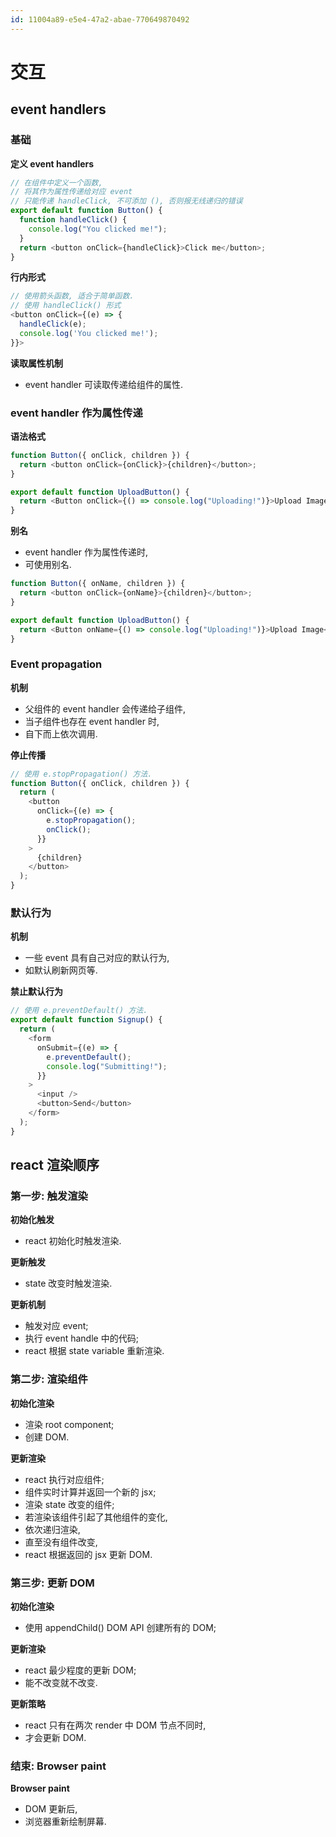```yaml
---
id: 11004a89-e5e4-47a2-abae-770649870492
---
```


# 交互

## event handlers

### 基础

**定义 event handlers**

```typescript
// 在组件中定义一个函数,
// 将其作为属性传递给对应 event
// 只能传递 handleClick, 不可添加 (), 否则报无线递归的错误
export default function Button() {
  function handleClick() {
    console.log("You clicked me!");
  }
  return <button onClick={handleClick}>Click me</button>;
}
```

**行内形式**

```typescript
// 使用箭头函数, 适合于简单函数.
// 使用 handleClick() 形式
<button onClick={(e) => {
  handleClick(e);
  console.log('You clicked me!');
}}>
```

**读取属性机制**

- event handler 可读取传递给组件的属性.

### event handler 作为属性传递

**语法格式**

```typescript
function Button({ onClick, children }) {
  return <button onClick={onClick}>{children}</button>;
}

export default function UploadButton() {
  return <Button onClick={() => console.log("Uploading!")}>Upload Image</Button>;
}
```

**别名**

- event handler 作为属性传递时,
- 可使用别名.

```typescript
function Button({ onName, children }) {
  return <button onClick={onName}>{children}</button>;
}

export default function UploadButton() {
  return <Button onName={() => console.log("Uploading!")}>Upload Image</Button>;
}
```

### Event propagation

**机制**

- 父组件的 event handler 会传递给子组件,
- 当子组件也存在 event handler 时,
- 自下而上依次调用.

**停止传播**

```typescript
// 使用 e.stopPropagation() 方法.
function Button({ onClick, children }) {
  return (
    <button
      onClick={(e) => {
        e.stopPropagation();
        onClick();
      }}
    >
      {children}
    </button>
  );
}
```

### 默认行为

**机制**

- 一些 event 具有自己对应的默认行为,
- 如默认刷新网页等.

**禁止默认行为**

```typescript
// 使用 e.preventDefault() 方法.
export default function Signup() {
  return (
    <form
      onSubmit={(e) => {
        e.preventDefault();
        console.log("Submitting!");
      }}
    >
      <input />
      <button>Send</button>
    </form>
  );
}
```

## react 渲染顺序

### 第一步: 触发渲染

**初始化触发**

- react 初始化时触发渲染.

**更新触发**

- state 改变时触发渲染.

**更新机制**

- 触发对应 event;
- 执行 event handle 中的代码;
- react 根据 state variable 重新渲染.

### 第二步: 渲染组件

**初始化渲染**

- 渲染 root component;
- 创建 DOM.

**更新渲染**

- react 执行对应组件;
- 组件实时计算并返回一个新的 jsx;
- 渲染 state 改变的组件;
- 若渲染该组件引起了其他组件的变化,
- 依次递归渲染,
- 直至没有组件改变,
- react 根据返回的 jsx 更新 DOM.

### 第三步: 更新 DOM

**初始化渲染**

- 使用 appendChild() DOM API 创建所有的 DOM;

**更新渲染**

- react 最少程度的更新 DOM;
- 能不改变就不改变.

**更新策略**

- react 只有在两次 render 中 DOM 节点不同时,
- 才会更新 DOM.

### 结束: Browser paint

**Browser paint**

- DOM 更新后,
- 浏览器重新绘制屏幕.
